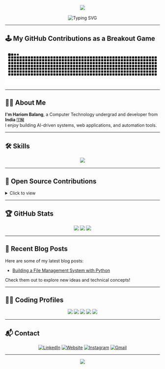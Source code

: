 <div align="center">
  <img src="https://c.tenor.com/qJ5evVs-_uUAAAAC/coding.gif" width="500">
</div>  

<p align="center">
  <img src="https://readme-typing-svg.herokuapp.com?font=Fira+Code&pause=1000&color=00C2CB&width=435&lines=Hi!+I'm+Hariom+Balang;Full-Stack+Developer+💻;AI+%26+ML+Enthusiast+🤖;Open+Source+Contributor+✨" alt="Typing SVG" />
</p>

---

## 🕹️ My GitHub Contributions as a Breakout Game
![snake gif](https://github.com/hariom710/hariom710/blob/output/github-contribution-grid-snake.svg)

---

## 👨‍💻 About Me
**I'm Hariom Balang**, a Computer Technology undergrad and developer from **India 🇮🇳**  
I enjoy building AI-driven systems, web applications, and automation tools.

---

## 🛠️ Skills

<p align="center">
  <img src="https://skillicons.dev/icons?i=c,cpp,python,bash,html,css,js,react,bootstrap,tailwind,django,flask,fastapi,nodejs,mysql,mongodb,sqlite,vscode,pycharm,idea,androidstudio,linux,windows&perline=7" />
</p>

---

## 🧩 Open Source Contributions
<details>
<summary>Click to view</summary>
<br>
⭐ Coming soon — currently contributing to open-source Python and AI projects.
</details>

---

## 🏆 GitHub Stats

<p align="center">
  <img src="https://github-readme-stats.vercel.app/api?username=hariom710&show_icons=true&theme=tokyonight" height="150" />
  <img src="https://github-readme-streak-stats.herokuapp.com/?user=hariom710&theme=tokyonight" height="150" />
  <img src="https://github-readme-stats.vercel.app/api/top-langs/?username=hariom710&layout=compact&theme=tokyonight" height="150" />
</p>

---

## 🧠 Recent Blog Posts
Here are some of my latest blog posts:
- [Building a File Management System with Python](https://github.com/hariom710)

Check them out to explore new ideas and technical concepts!

---

## 👨‍💻 Coding Profiles

<div align="center">
 <a href="https://www.geeksforgeeks.org/user/hariombalang/"><img src="https://img.shields.io/badge/GeeksforGeeks-gray?style=for-the-badge&logo=geeksforgeeks&logoColor=35914c" /></a>
 <a href="https://leetcode.com/u/hariom71/"><img src="https://img.shields.io/badge/LeetCode-000000?style=for-the-badge&logo=LeetCode&logoColor=#d16c06" /></a>
 <a href="https://www.hackerrank.com/profile/hariombalang"><img src="https://img.shields.io/badge/-Hackerrank-2EC866?style=for-the-badge&logo=HackerRank&logoColor=white" /></a>
 <a href="https://www.codechef.com/users/hariom710"><img src="https://img.shields.io/badge/CodeChef-%23964B00.svg?style=for-the-badge&logo=CodeChef&logoColor=white" /></a>
 <a href="https://codeforces.com/profile/hariom71"><img src="https://img.shields.io/badge/Codeforces-%231F8ACB?style=for-the-badge&logo=Codeforces&logoColor=white" /></a>
</div>

---

## 📬 Contact

<p align="center">
  <a href="https://www.linkedin.com/in/hariombalang"><img src="https://img.icons8.com/color/48/linkedin.png" alt="LinkedIn"/></a>
  <a href="https://hariombalang.netlify.app/"><img src="https://img.icons8.com/doodle/48/domain.png" alt="Website"/></a>
  <a href="https://www.instagram.com/hariom_itself_/"><img src="https://img.icons8.com/color/48/instagram-new.png" alt="Instagram"/></a>
  <a href="mailto:hariombalang@gmail.com"><img src="https://img.icons8.com/fluency/48/gmail.png" alt="Gmail"/></a>
</p>

---

<p align="center">
  <img src="https://komarev.com/ghpvc/?username=hariom710&color=blueviolet&style=flat-square" />
</p>
